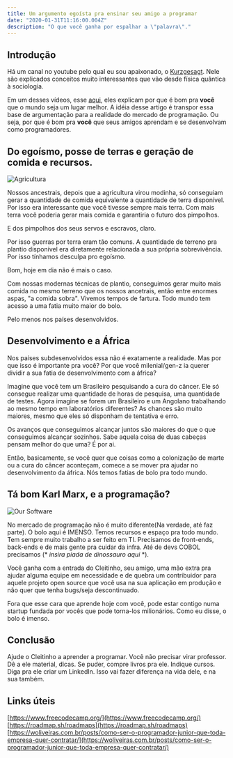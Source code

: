 ```yaml
---
title: Um argumento egoísta pra ensinar seu amigo a programar
date: "2020-01-31T11:16:00.004Z"
description: "O que você ganha por espalhar a \"palavra\"."
---
```


## Introdução

Há um canal no youtube pelo qual eu sou apaixonado, o [Kurzgesagt](https://www.youtube.com/user/Kurzgesagt). Nele são explicados conceitos muito interessantes que vão desde física quântica à sociologia.

Em um desses vídeos, esse [aqui](https://www.youtube.com/watch?v=rvskMHn0sqQ), eles explicam por que é bom pra **você** que o mundo seja um lugar melhor. A idéia desse artigo é transpor essa base de argumentação para a realidade do mercado de programação. Ou seja, por que é bom pra **você** que seus amigos aprendam e se desenvolvam como programadores.

## Do egoísmo, posse de terras e geração de comida e recursos.

![Agricultura](https://encrypted-tbn0.gstatic.com/images?q=tbn%3AANd9GcTGx_AakxQwP32bqZYHLTx4zkvL0QpHuoSlejx8KYF5mQ5BL_pM)

Nossos ancestrais, depois que a agricultura virou modinha, só conseguiam gerar a quantidade de comida equivalente a quantidade de terra disponível. Por isso era interessante que você tivesse sempre mais terra. Com mais terra você poderia gerar mais comida e garantiria o futuro dos pimpolhos.

E dos pimpolhos dos seus servos e escravos, claro.

Por isso guerras por terra eram tão comuns. A quantidade de terreno pra plantio disponível era diretamente relacionada a sua própria sobrevivência. Por isso tínhamos desculpa pro egoísmo.

Bom, hoje em dia não é mais o caso.

Com nossas modernas técnicas de plantio, conseguimos gerar muito mais comida no mesmo terreno que os nossos ancetrais, então entre enormes aspas, "a comida sobra". Vivemos tempos de fartura. Todo mundo tem acesso a uma fatia muito maior do bolo.

Pelo menos nos países desenvolvidos.


## Desenvolvimento e a África

Nos países subdesenvolvidos essa não é exatamente a realidade. Mas por que isso é importante pra você? Por que você milenial/gen-z ia querer dividir a sua fatia de desenvolvimento com a áfrica?

Imagine que você tem um Brasileiro pesquisando a cura do câncer. Ele só consegue realizar uma quantidade de horas de pesquisa, uma quantidade de testes. Agora imagine se forem um Brasileiro e um Angolano trabalhando ao mesmo tempo em laboratórios diferentes? As chances são muito maiores, mesmo que eles só disponham de tentativa e erro.

Os avanços que conseguimos alcançar juntos são maiores do que o que conseguimos alcançar sozinhos. Sabe aquela coisa de duas cabeças pensam melhor do que uma? É por ai.

Então, basicamente, se você quer que coisas como a colonização de marte ou a cura do câncer aconteçam, comece a se mover pra ajudar no desenvolvimento da áfrica. Nós temos fatias de bolo pra todo mundo.

## Tá bom Karl Marx, e a programação?

![Our Software](https://encrypted-tbn0.gstatic.com/images?q=tbn%3AANd9GcTLI0z9v6SACEUzCtM3VMPZVlkbuFwriDQ1xNysA-4sOIAs_uqr)


No mercado de programação não é muito diferente(Na verdade, até faz parte). O bolo aqui é IMENSO. Temos recursos e espaço pra todo mundo. Tem sempre muito trabalho a ser feito em TI. Precisamos de front-ends, back-ends e de mais gente pra cuidar da infra. Até de devs COBOL precisamos (* *insira piada de dinossauro aqui* *).

Você ganha com a entrada do Cleitinho, seu amigo, uma mão extra pra ajudar alguma equipe em necessidade e de quebra um contribuidor para aquele projeto open source que você usa na sua aplicação em produção e não quer que tenha bugs/seja descontinuado.

Fora que esse cara que aprende hoje com você, pode estar contigo numa startup fundada por vocês que pode torna-los milionários. Como eu disse, o bolo é imenso.


## Conclusão

Ajude o Cleitinho a aprender a programar. Você não precisar virar professor. Dê a ele material, dicas. Se puder, compre livros pra ele. Indique cursos. Diga pra ele criar um LinkedIn. Isso vai fazer diferença na vida dele, e na sua também.


## Links úteis

[https://www.freecodecamp.org/](https://www.freecodecamp.org/)
[https://roadmap.sh/roadmaps](https://roadmap.sh/roadmaps)
[https://woliveiras.com.br/posts/como-ser-o-programador-junior-que-toda-empresa-quer-contratar/](https://woliveiras.com.br/posts/como-ser-o-programador-junior-que-toda-empresa-quer-contratar/)

